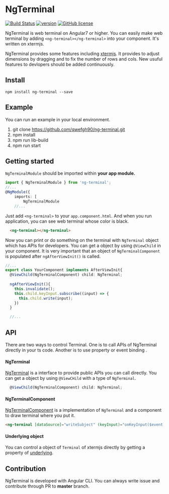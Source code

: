 # NgTerminal

[![Build Status](https://travis-ci.org/qwefgh90/ng-terminal.svg?branch=master)](https://travis-ci.org/qwefgh90/ng-terminal) [![version](https://badge.fury.io/js/ng-terminal.svg)](https://www.npmjs.com/package/ng-terminal) [![GitHub license](https://img.shields.io/badge/license-MIT-blue.svg)]()

NgTerminal is web terminal on Angular7 or higher. You can easily make web terminal by adding `<ng-terminal></ng-terminal>` into your component. It's written on xtermjs.

NgTerminal provides some features including [xtermjs](https://xtermjs.org/). It provides to adjust dimensions by dragging and to fix the number of rows and cols. New usuful features to devlopers should be added continuously.

## Install

```
npm install ng-terminal --save
```

## Example

You can run an example in your local environment.

1) git clone https://github.com/qwefgh90/ng-terminal.git
2) npm install
3) npm run lib-build
4) npm run start

## Getting started

`NgTerminalModule` should be imported within **your app module.**

```typescript
import { NgTerminalModule } from 'ng-terminal';
//...
@NgModule({
    imports: [
        NgTerminalModule
    //...
```

Just add `<ng-terminal>` to your `app.component.html`.
And when you run application, you can see web terminal whose color is black.

```html
  <ng-terminal></ng-terminal>
```

Now you can print or do something on the terminal with `NgTerminal` object which has APIs for developers.
You can get a object by using `@ViewChild` in your component. It is very important that an object of `NgTerminalComponent` is populated after `ngAfterViewInit()` is called.

```typescript
//...
export class YourComponent implements AfterViewInit{
  @ViewChild(NgTerminalComponent) child: NgTerminal;
  
  ngAfterViewInit(){
    this.invalidate();
    this.child.keyInput.subscribe((input) => {
      this.child.write(input);
    })
  }

  //...
```

## API

There are two ways to control Terminal. One is to call APIs of NgTerminal directly in your ts code. Another is to use property or event binding .

#### NgTerminal

[NgTerminal](https://github.com/qwefgh90/ng-terminal/blob/changeintoxterm/projects/ng-terminal/src/lib/ng-terminal.ts) is a interface to provide public APIs you can call directly. You can get a object by using `@ViewCHild` with a type of `NgTerminal`.

```typescript 
  @ViewChild(NgTerminalComponent) child: NgTerminal;
```

#### NgTerminalComponent

[NgTerminalComponent](https://github.com/qwefgh90/ng-terminal/blob/changeintoxterm/projects/ng-terminal/src/lib/ng-terminal.component.ts) is a implementation of `NgTerminal` and a component to draw terminal where you put it.

```html
<ng-terminal [dataSource]="writeSubject" (keyInput)="onKeyInput($event)" [displayOption]="displayOptionBounded"></ng-terminal>
```

#### Underlying object

You can control a object of `Terminal` of xtermjs directly by getting a property of [underlying](https://github.com/qwefgh90/ng-terminal/blob/changeintoxterm/projects/ng-terminal/src/lib/ng-terminal.ts#L20).

## Contribution

NgTerminal is developed with Angular CLI. You can always write issue and contribute through PR to **master** branch.
